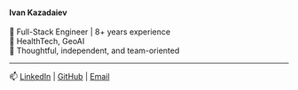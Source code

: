 #### Ivan Kazadaiev

🎯 Full-Stack Engineer | 8+ years experience  
🏥 HealthTech, GeoAI  
🤝 Thoughtful, independent, and team-oriented  

---

📫 [LinkedIn](https://www.linkedin.com/in/ivan-kazadaiev-0b5ba112b/) | [GitHub](https://github.com/evankazadaiev) | [Email](mailto:ivankazadaev21@gmail.com)
